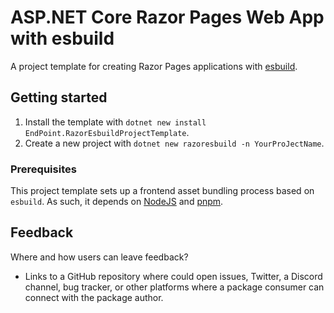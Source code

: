 # ASP.NET Core Razor Pages Web App with esbuild

A project template for creating Razor Pages applications with [esbuild](https://esbuild.github.io/).

## Getting started

1. Install the template with `dotnet new install EndPoint.RazorEsbuildProjectTemplate`.
2. Create a new project with `dotnet new razoresbuild -n YourProJectName`.

### Prerequisites

This project template sets up a frontend asset bundling process based on `esbuild`. As such, it depends on [NodeJS](https://nodejs.org/) and [pnpm](https://pnpm.io/).

## Feedback

Where and how users can leave feedback?

- Links to a GitHub repository where could open issues, Twitter, a Discord channel, bug tracker, or other platforms where a package consumer can connect with the package author.